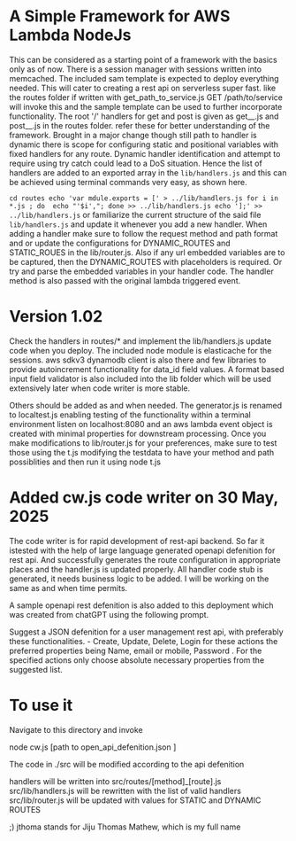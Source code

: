 # A Simple Framework for AWS Lambda NodeJs 

This can be considered as a starting point of a framework with the basics only as of now. There is a session manager with sessions written into memcached. The included sam template is expected to deploy everything needed. This will cater to creating a rest api on serverless super fast. like the routes folder if written with get_path_to_service.js GET /path/to/service will invoke this and the sample template can be used to further incorporate functionality. The root '/' handlers for get and post is given as get__.js and post__.js in the routes folder. refer these for better understanding of the framework. Brought in a major change though still path to handler is dynamic there is scope for configuring static and positional variables with fixed handlers for any route. Dynamic handler identification and attempt to require using try catch could lead to a DoS situation. Hence the list of handlers are added to an exported array in the `lib/handlers.js` and this can be achieved using terminal commands very easy, as shown here.

`
cd routes
echo 'var mdule.exports = [' > ../lib/handlers.js
for i in *.js ; do  echo "'$i',"; done >> ../lib/handlers.js
echo '];' >> ../lib/handlers.js
`
or familiarize the current structure of the said file `lib/handlers.js` and update it whenever you add a new handler. When adding a handler make sure to follow the request method and path format and or update the configurations for DYNAMIC_ROUTES and STATIC_ROUES in the lib/router.js. Also if any url embedded variables are to be captured, then the DYNAMIC_ROUTES with placeholders is required. Or try and parse the embedded variables in your handler code. The handler method is also passed with the original lambda triggered event.

# Version 1.02
Check the handlers in routes/* and implement the lib/handlers.js update code when you deploy. The included node module is elasticache for the sessions. 
aws sdkv3 dynamodb client is also there and few libraries to provide autoincrement functionality for data_id field values. A format based input field validator is also included into the lib folder which will be used extensively  later when code writer is more stable.

Others should be added as and when needed. 
The generator.js is renamed to localtest.js enabling testing of the functionality within a terminal environment listen on localhost:8080 and an aws lambda event object is created with minimal properties for downstream processing. 
Once you make modifications to lib/router.js for your preferences, make sure to test those using the t.js modifying the testdata to have your method and path possiblities and then run it using node t.js 


# Added cw.js code writer on 30 May, 2025

The code writer is for rapid development of  rest-api backend. 
So far it istested with the help of large language generated openapi defenition for rest api. And successfully generates the route configuration in appropriate places and the handler.js is updated properly. All handler code stub is generated, it needs business logic to be added. I will be working on the same as and when time permits.

A sample openapi rest defenition is also added to this deployment which was created from chatGPT using the following prompt.

Suggest a JSON defenition for a user management rest api, with preferably these functionalities. - Create, Update, Delete, Login for these actions the preferred properties being Name, email or mobile, Password . For the specified actions only choose absolute necessary properties from the suggested list. 

# To use it

Navigate to this directory and invoke

node cw.js [path to open_api_defenition.json ]

The code in ./src will be modified according to the api defenition

handlers will be written into src/routes/[method]_[route].js
src/lib/handlers.js will be rewritten with the list of valid handlers
src/lib/router.js will be updated with values for STATIC and DYNAMIC ROUTES


;) jthoma stands for Jiju Thomas Mathew, which is my full name
